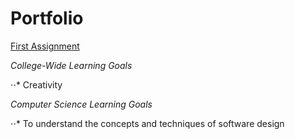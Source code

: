 # Portfolio


[First Assignment](https://github.com/heytoshi/2D-Platformer/blob/master/PORTFOLIO.md)

*College-Wide Learning Goals*

⋅⋅* Creativity
 
 *Computer Science Learning Goals* 
 
⋅⋅* To	understand	the	concepts	and	techniques	of software	design
